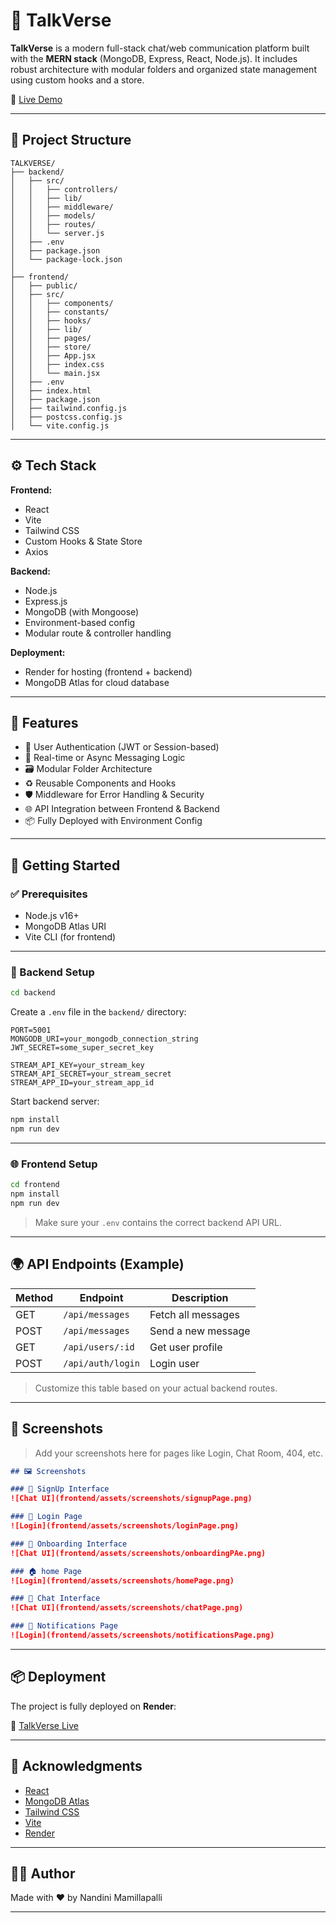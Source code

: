 
# 💬 TalkVerse

**TalkVerse** is a modern full-stack chat/web communication platform built with the **MERN stack** (MongoDB, Express, React, Node.js). It includes robust architecture with modular folders and organized state management using custom hooks and a store.

🚀 [Live Demo](https://talkverse-uo27.onrender.com)

---

## 📁 Project Structure

```
TALKVERSE/
├── backend/
│   ├── src/
│   │   ├── controllers/
│   │   ├── lib/
│   │   ├── middleware/
│   │   ├── models/
│   │   ├── routes/
│   │   └── server.js
│   ├── .env
│   ├── package.json
│   └── package-lock.json
│
├── frontend/
│   ├── public/
│   ├── src/
│   │   ├── components/
│   │   ├── constants/
│   │   ├── hooks/
│   │   ├── lib/
│   │   ├── pages/
│   │   ├── store/
│   │   ├── App.jsx
│   │   ├── index.css
│   │   └── main.jsx
│   ├── .env
│   ├── index.html
│   ├── package.json
│   ├── tailwind.config.js
│   ├── postcss.config.js
│   └── vite.config.js
```

---

## ⚙️ Tech Stack

**Frontend:**
- React
- Vite
- Tailwind CSS
- Custom Hooks & State Store
- Axios

**Backend:**
- Node.js
- Express.js
- MongoDB (with Mongoose)
- Environment-based config
- Modular route & controller handling

**Deployment:**
- Render for hosting (frontend + backend)
- MongoDB Atlas for cloud database

---

## 🧩 Features

- 🔐 User Authentication (JWT or Session-based)
- 💬 Real-time or Async Messaging Logic
- 🗃️ Modular Folder Architecture
- ♻️ Reusable Components and Hooks
- 🛡️ Middleware for Error Handling & Security
- 🌐 API Integration between Frontend & Backend
- 📦 Fully Deployed with Environment Config

---

## 🚀 Getting Started

### ✅ Prerequisites
- Node.js v16+
- MongoDB Atlas URI
- Vite CLI (for frontend)

---

### 🔧 Backend Setup

```bash
cd backend
```

Create a `.env` file in the `backend/` directory:

```env
PORT=5001
MONGODB_URI=your_mongodb_connection_string
JWT_SECRET=some_super_secret_key

STREAM_API_KEY=your_stream_key
STREAM_API_SECRET=your_stream_secret
STREAM_APP_ID=your_stream_app_id
```

Start backend server:

```bash
npm install
npm run dev
```

---

### 🌐 Frontend Setup

```bash
cd frontend
npm install
npm run dev
```

> Make sure your `.env` contains the correct backend API URL.

---

## 🌍 API Endpoints (Example)

| Method | Endpoint           | Description            |
|--------|--------------------|------------------------|
| GET    | `/api/messages`    | Fetch all messages     |
| POST   | `/api/messages`    | Send a new message     |
| GET    | `/api/users/:id`   | Get user profile       |
| POST   | `/api/auth/login`  | Login user             |

> Customize this table based on your actual backend routes.

---

## 📸 Screenshots 

> Add your screenshots here for pages like Login, Chat Room, 404, etc.

```markdown
## 🖼️ Screenshots

### 📝 SignUp Interface
![Chat UI](frontend/assets/screenshots/signupPage.png)

### 🔐 Login Page
![Login](frontend/assets/screenshots/loginPage.png)

### 🧭 Onboarding Interface
![Chat UI](frontend/assets/screenshots/onboardingPAe.png)

### 🏠 home Page
![Login](frontend/assets/screenshots/homePage.png)

### 💬 Chat Interface
![Chat UI](frontend/assets/screenshots/chatPage.png)

### 🔔 Notifications Page
![Login](frontend/assets/screenshots/notificationsPage.png)
```

---

## 📦 Deployment

The project is fully deployed on **Render**:

🔗 [TalkVerse Live](https://talkverse-uo27.onrender.com)

---

## 🙌 Acknowledgments

- [React](https://reactjs.org/)
- [MongoDB Atlas](https://www.mongodb.com/cloud/atlas)
- [Tailwind CSS](https://tailwindcss.com/)
- [Vite](https://vitejs.dev/)
- [Render](https://render.com/)

---

## 👨‍💻 Author

Made with ❤️ by Nandini Mamillapalli

---

